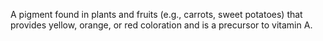A pigment found in plants and fruits (e.g., carrots, sweet potatoes) that provides yellow, orange, or red coloration and is a precursor to vitamin A.